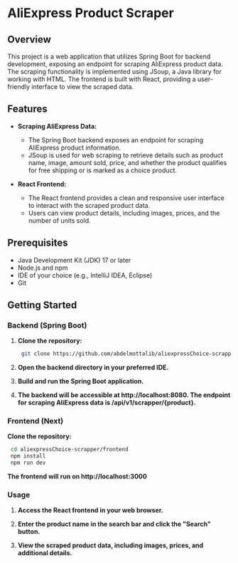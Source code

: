 # AliExpress Product Scraper

## Overview

This project is a web application that utilizes Spring Boot for backend development, exposing an endpoint for scraping AliExpress product data. The scraping functionality is implemented using JSoup, a Java library for working with HTML. The frontend is built with React, providing a user-friendly interface to view the scraped data.

## Features

- **Scraping AliExpress Data:**
  - The Spring Boot backend exposes an endpoint for scraping AliExpress product information.
  - JSoup is used for web scraping to retrieve details such as product name, image, amount sold, price, and whether the product qualifies for free shipping or is marked as a choice product.

- **React Frontend:**
  - The React frontend provides a clean and responsive user interface to interact with the scraped product data.
  - Users can view product details, including images, prices, and the number of units sold.

## Prerequisites

- Java Development Kit (JDK) 17 or later
- Node.js and npm
- IDE of your choice (e.g., IntelliJ IDEA, Eclipse)
- Git

## Getting Started

### Backend (Spring Boot)

1. **Clone the repository:**

   ```bash
    git clone https://github.com/abdelmottalib/aliexpressChoice-scrapper/
   ```
2. **Open the backend directory in your preferred IDE.**

3. **Build and run the Spring Boot application.**

4. **The backend will be accessible at http://localhost:8080. The endpoint for scraping AliExpress data is /api/v1/scrapper/{product}.**

### Frontend (Next)

 **Clone the repository:**

   ```bash
    cd aliexpressChoice-scrapper/frontend
    npm install
    npm run dev
   ```
  **The frontend will run on http://localhost:3000**
  
  
### Usage

  1. **Access the React frontend in your web browser.**

  2. **Enter the product name in the search bar and click the "Search" button.**

  3. **View the scraped product data, including images, prices, and additional details.**
